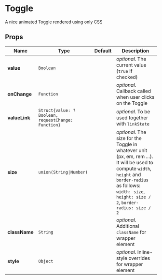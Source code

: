 # Toggle

A nice animated Toggle rendered using only CSS

## Props
|Name|Type|Default|Description|
|----|----|-------|-----------|
| **value** | <code>Boolean</code> |  | *optional*. The current value (`true` if checked) |
| **onChange** | <code>Function</code> |  | *optional*. Callback called when user clicks on the Toggle |
| **valueLink** | <code>Struct{value: ?Boolean, requestChange: Function}</code> |  | *optional*. To be used together with `linkState` |
| **size** | <code>union(String&#124;Number)</code> |  | *optional*. The size for the Toggle in whatever unit (px, em, rem ...). It will be used to compute `width`, `height` and `border-radius` as follows: `width: size`, `height: size / 2`, `border-radius: size / 2` |
| **className** | <code>String</code> |  | *optional*. Additional `className` for wrapper element |
| **style** | <code>Object</code> |  | *optional*. Inline-style overrides for wrapper element |